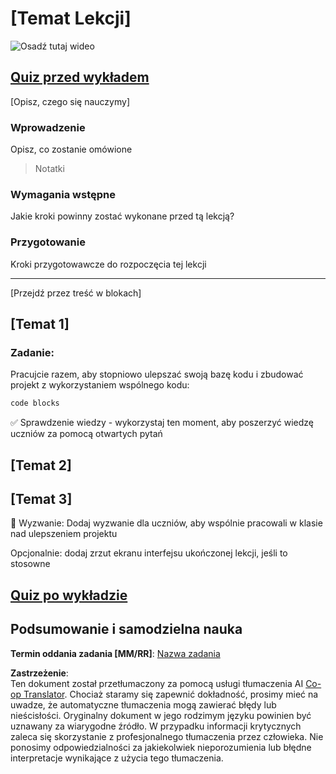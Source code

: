 <!--
CO_OP_TRANSLATOR_METADATA:
{
  "original_hash": "0494be70ad7fadd13a8c3d549c23e355",
  "translation_date": "2025-08-24T13:48:40+00:00",
  "source_file": "lesson-template/README.md",
  "language_code": "pl"
}
-->
# [Temat Lekcji]

![Osadź tutaj wideo](../../../lesson-template/video-url)

## [Quiz przed wykładem](../../../lesson-template/quiz-url)

[Opisz, czego się nauczymy]

### Wprowadzenie

Opisz, co zostanie omówione

> Notatki

### Wymagania wstępne

Jakie kroki powinny zostać wykonane przed tą lekcją?

### Przygotowanie

Kroki przygotowawcze do rozpoczęcia tej lekcji

---

[Przejdź przez treść w blokach]

## [Temat 1]

### Zadanie:

Pracujcie razem, aby stopniowo ulepszać swoją bazę kodu i zbudować projekt z wykorzystaniem wspólnego kodu:

```html
code blocks
```

✅ Sprawdzenie wiedzy - wykorzystaj ten moment, aby poszerzyć wiedzę uczniów za pomocą otwartych pytań

## [Temat 2]

## [Temat 3]

🚀 Wyzwanie: Dodaj wyzwanie dla uczniów, aby wspólnie pracowali w klasie nad ulepszeniem projektu

Opcjonalnie: dodaj zrzut ekranu interfejsu ukończonej lekcji, jeśli to stosowne

## [Quiz po wykładzie](../../../lesson-template/quiz-url)

## Podsumowanie i samodzielna nauka

**Termin oddania zadania [MM/RR]**: [Nazwa zadania](assignment.md)

**Zastrzeżenie**:  
Ten dokument został przetłumaczony za pomocą usługi tłumaczenia AI [Co-op Translator](https://github.com/Azure/co-op-translator). Chociaż staramy się zapewnić dokładność, prosimy mieć na uwadze, że automatyczne tłumaczenia mogą zawierać błędy lub nieścisłości. Oryginalny dokument w jego rodzimym języku powinien być uznawany za wiarygodne źródło. W przypadku informacji krytycznych zaleca się skorzystanie z profesjonalnego tłumaczenia przez człowieka. Nie ponosimy odpowiedzialności za jakiekolwiek nieporozumienia lub błędne interpretacje wynikające z użycia tego tłumaczenia.